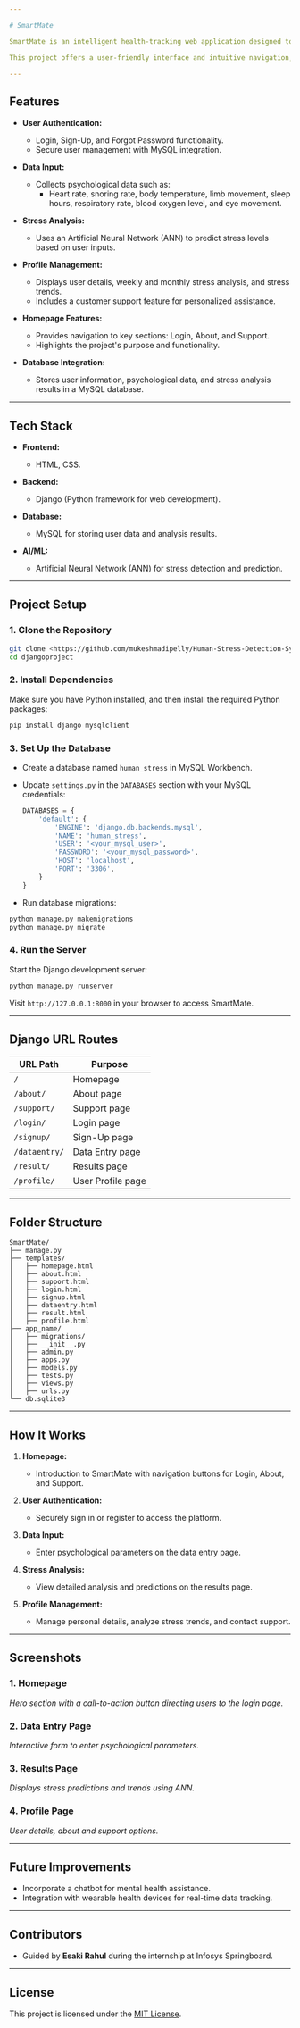 ```yaml
---

# SmartMate

SmartMate is an intelligent health-tracking web application designed to monitor and manage mental wellness. Leveraging Artificial Neural Networks (ANN) and psychological data, it provides stress level predictions and actionable insights to improve mental health.  

This project offers a user-friendly interface and intuitive navigation, making it easy for users to input their data, analyze stress levels, and view results, all while ensuring a professional and appealing web design.

---
```


## **Features**
- **User Authentication:**
  - Login, Sign-Up, and Forgot Password functionality.
  - Secure user management with MySQL integration.

- **Data Input:**
  - Collects psychological data such as:
    - Heart rate, snoring rate, body temperature, limb movement, sleep hours, respiratory rate, blood oxygen level, and eye movement.
  
- **Stress Analysis:**
  - Uses an Artificial Neural Network (ANN) to predict stress levels based on user inputs.

- **Profile Management:**
  - Displays user details, weekly and monthly stress analysis, and stress trends.
  - Includes a customer support feature for personalized assistance.

- **Homepage Features:**
  - Provides navigation to key sections: Login, About, and Support.
  - Highlights the project's purpose and functionality.

- **Database Integration:**
  - Stores user information, psychological data, and stress analysis results in a MySQL database.

---

## **Tech Stack**
- **Frontend:**
  - HTML, CSS.
  
- **Backend:**
  - Django (Python framework for web development).

- **Database:**
  - MySQL for storing user data and analysis results.

- **AI/ML:**
  - Artificial Neural Network (ANN) for stress detection and prediction.

---

## **Project Setup**

### 1. **Clone the Repository**
```bash
git clone <https://github.com/mukeshmadipelly/Human-Stress-Detection-System>
cd djangoproject
```

### 2. **Install Dependencies**
Make sure you have Python installed, and then install the required Python packages:
```bash
pip install django mysqlclient
```

### 3. **Set Up the Database**
- Create a database named `human_stress` in MySQL Workbench.
- Update `settings.py` in the `DATABASES` section with your MySQL credentials:
  ```python
  DATABASES = {
      'default': {
          'ENGINE': 'django.db.backends.mysql',
          'NAME': 'human_stress',
          'USER': '<your_mysql_user>',
          'PASSWORD': '<your_mysql_password>',
          'HOST': 'localhost',
          'PORT': '3306',
      }
  }
  ```

- Run database migrations:
```bash
python manage.py makemigrations
python manage.py migrate
```

### 4. **Run the Server**
Start the Django development server:
```bash
python manage.py runserver
```
Visit `http://127.0.0.1:8000` in your browser to access SmartMate.

---

## **Django URL Routes**
| URL Path        | Purpose                      |
|------------------|------------------------------|
| `/`              | Homepage                    |
| `/about/`        | About page                  |
| `/support/`      | Support page                |
| `/login/`        | Login page                  |
| `/signup/`       | Sign-Up page                |
| `/dataentry/`    | Data Entry page             |
| `/result/`       | Results page                |
| `/profile/`      | User Profile page           |

---

## **Folder Structure**
```plaintext
SmartMate/
├── manage.py
├── templates/
│   ├── homepage.html
│   ├── about.html
│   ├── support.html
│   ├── login.html
│   ├── signup.html
│   ├── dataentry.html
│   ├── result.html
│   ├── profile.html
├── app_name/
│   ├── migrations/
│   ├── __init__.py
│   ├── admin.py
│   ├── apps.py
│   ├── models.py
│   ├── tests.py
│   ├── views.py
│   ├── urls.py
└── db.sqlite3
```

---

## **How It Works**
1. **Homepage:**
   - Introduction to SmartMate with navigation buttons for Login, About, and Support.

2. **User Authentication:**
   - Securely sign in or register to access the platform.

3. **Data Input:**
   - Enter psychological parameters on the data entry page.

4. **Stress Analysis:**
   - View detailed analysis and predictions on the results page.

5. **Profile Management:**
   - Manage personal details, analyze stress trends, and contact support.

---

## **Screenshots**
### 1. **Homepage**
*Hero section with a call-to-action button directing users to the login page.*

### 2. **Data Entry Page**
*Interactive form to enter psychological parameters.*

### 3. **Results Page**
*Displays stress predictions and trends using ANN.*

### 4. **Profile Page**
*User details, about and support options.*

---

## **Future Improvements**
- Incorporate a chatbot for mental health assistance.
- Integration with wearable health devices for real-time data tracking.

---

## **Contributors**
- Guided by **Esaki Rahul** during the internship at Infosys Springboard.

---

## **License**
This project is licensed under the [MIT License](LICENSE).
